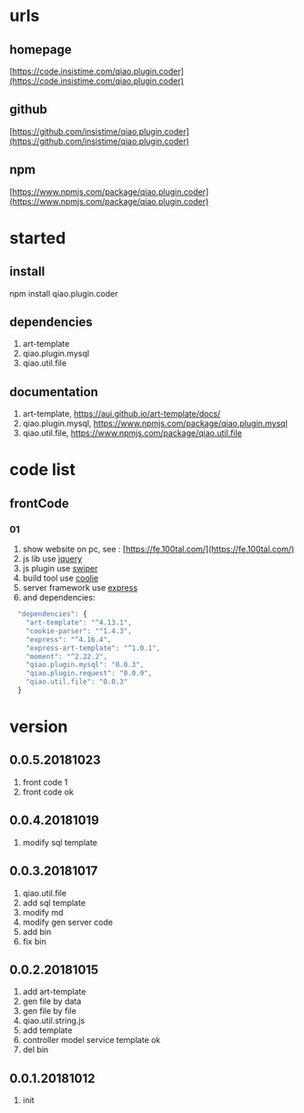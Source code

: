 # urls
## homepage
[https://code.insistime.com/qiao.plugin.coder](https://code.insistime.com/qiao.plugin.coder)

## github
[https://github.com/insistime/qiao.plugin.coder](https://github.com/insistime/qiao.plugin.coder)

## npm
[https://www.npmjs.com/package/qiao.plugin.coder](https://www.npmjs.com/package/qiao.plugin.coder)

# started
## install
npm install qiao.plugin.coder

## dependencies
1. art-template
2. qiao.plugin.mysql
3. qiao.util.file

## documentation
1. art-template, https://aui.github.io/art-template/docs/
2. qiao.plugin.mysql, https://www.npmjs.com/package/qiao.plugin.mysql
3. qiao.util.file, https://www.npmjs.com/package/qiao.util.file

# code list
## frontCode
### 01
1. show website on pc, see : [https://fe.100tal.com/](https://fe.100tal.com/)
2. js lib use [jquery](https://jquery.com/)
3. js plugin use [swiper](http://idangero.us/swiper/)
4. build tool use [coolie](https://coolie.ydr.me/)
5. server framework use [express](http://www.expressjs.com.cn/)
6. and dependencies:
```javascript
  "dependencies": {
    "art-template": "^4.13.1",
    "cookie-parser": "^1.4.3",
    "express": "^4.16.4",
    "express-art-template": "^1.0.1",
    "moment": "^2.22.2",
    "qiao.plugin.mysql": "0.0.3",
    "qiao.plugin.request": "0.0.9",
    "qiao.util.file": "0.0.3"
  }
``` 

# version
## 0.0.5.20181023
1. front code 1
2. front code ok

## 0.0.4.20181019
1. modify sql template

## 0.0.3.20181017
1. qiao.util.file
2. add sql template
3. modify md
4. modify gen server code
5. add bin
6. fix bin

## 0.0.2.20181015
1. add art-template
2. gen file by data
3. gen file by file
4. qiao.util.string.js
5. add template
6. controller model service template ok
7. del bin

## 0.0.1.20181012
1. init
